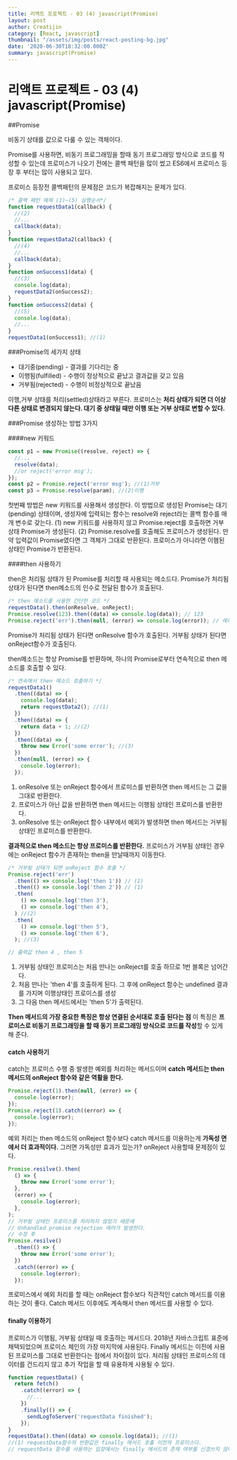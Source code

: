 ```yaml
---
title: 리액트 프로젝트 - 03 (4) javascript(Promise)
layout: post
author: Creatijin
category: [React, javascript]
thumbnail: "/assets/img/posts/react-posting-bg.jpg"
date: '2020-06-30T18:32:00.000Z'
summary: javascript(Promise)
---
```


# 리액트 프로젝트 - 03 (4) javascript(Promise)

##Promise

비동기 상태를 값으로 다룰 수 있는 객체이다.

Promise를 사용하면, 비동기 프로그래밍을 할때 동기 프로그래밍 방식으로 코드를 작성할 수 있는데 프로미스가 나오기 전에는 콜백 패턴을 많이 썼고 ES6에서 프로미스 등장 후 부터는 많이 사용되고 있다.

프로미스 등장전 콜백패턴의 문제점은 코드가 복잡해지는 문제가 있다.

```javascript
/* 콜백 패턴 예제 (1)~(5) 실행순서*/
function requestData1(callback) {
  //(2)
  //...
  callback(data);
}
function requestData2(callback) {
  //(4)
  //...
  callback(data);
}
function onSuccess1(data) {
  //(3)
  console.log(data);
  requestData2(onSuccess2);
}
function onSuccess2(data) {
  //(5)
  console.log(data);
  //...
}
requestData1(onSuccess1); //(1)
```

###Promise의 세가지 상태

- 대기중(pending) - 결과를 기다리는 중
- 이행됨(fulfilled) - 수행이 정상적으로 끝났고 결과값을 갖고 있음
- 거부됨(rejected) - 수행이 비정상적으로 끝났음

이행,거부 상태를 처리(settled)상태라고 부른다. 프로미스는 **처리 상태가 되면 더 이상 다른 상태로 변경되지 않는다. 대기 중 상태일 때만 이행 또는 거부 상태로 변할 수 있다.**

###Promise 생성하는 방법 3가지

####new 키워드

```javascript
const p1 = new Promise((resolve, reject) => {
  //...
  resolve(data);
  //or reject('error msg');
});
const p2 = Promise.reject('error msg'); //(1)거부
const p3 = Promise.resolve(param); //(2)이행
```

첫번째 방법은 new 키워드를 사용해서 생성한다.
이 방법으로 생성된 Promise는 대기(pending) 상태이며, 생성자에 입력되는 함수는 resolve와 reject라는 콜백 함수를 매개 변수로 갖는다.
(1) new 키워드를 사용하지 않고 Promise.reject를 호출하면 거부 상태 Promise가 생성된다.
(2) Promise.resolve를 호출해도 프로미스가 생성된다. 만약 입력값이 Promise였다면 그 객체가 그대로 반환된다. 프로미스가 아니라면 이햄된 상태인 Promise가 반환된다.

####then 사용하기

then은 처리됨 상태가 된 Promise를 처리할 때 사용되는 메소드다.
Promise가 처리됨 상태가 된다면 then메소드의 인수로 전달된 함수가 호출된다.

```javascript
/* then 메소드를 사용한 간단한 코드 */
requestData().then(onResolve, onReject);
Promise.resolve(123).then((data) => console.log(data)); // 123
Promise.reject('err').then(null, (error) => console.log(error)); // 에러발생!!
```

Promise가 처리됨 상태가 된다면 onResolve 함수가 호출된다. 거부됨 상태가 된다면 onReject함수가 호출된다.

then메소드는 항상 Promise를 반환하며, 하나의 Promise로부터 연속적으로 then 메소드를 호출할 수 있다.

```javascript
/* 연속해서 then 메소드 호출하기 */
requestData1()
  .then((data) => {
    console.log(data);
    return requestData2(); //(1)
  })
  .then((data) => {
    return data + 1; //(2)
  })
  .then((data) => {
    throw new Error('some error'); //(3)
  })
  .then(null, (error) => {
    console.log(error);
  });
```

1. onResolve 또는 onReject 함수에서 프로미스를 반환하면 then 메서드는 그 값을 그대로 반환한다.
2. 프로미스가 아닌 값을 반환하면 then 메서드는 이행됨 상태인 프로미스를 반환한다.
3. onResolve 또는 onReject 함수 내부에서 예외가 발생하면 then 메서드는 거부됨 상태인 프로미스를 반환한다.

**결과적으로 then 메소드는 항상 프로미스를 반환한다.**
프로미스가 거부됨 상태인 경우에는 onReject 함수가 존재하는 then을 만날때까지 이동한다.

```javascript
/* 거부됨 상태가 되면 onReject 함수 호출 */
Promise.reject('err')
  .then(() => console.log('then 1')) // (1)
  .then(() => console.log('then 2')) // (1)
  .then(
    () => console.log('then 3'),
    () => console.log('then 4'),
  ) //(2)
  .then(
    () => console.log('then 5'),
    () => console.log('then 6'),
  ); //(3)

// 출력값 then 4 , then 5
```

1. 거부됨 상태인 프로미스는 처음 만나는 onReject를 호출 하므로 1번 블록은 넘어간다.
2. 처음 만나는 'then 4'를 호출하게 된다. 그 후에 onReject 함수는 undefined 결과를 가지며 이행상태인 프로미스를 생성
3. 그 다음 then 메서드에서는 'then 5'가 출력된다.

**Then 메서드의 가장 중요한 특징은 항상 연결된 순서대로 호출 된다는 점**
이 특징은 **프로미스로 비동기 프로그래밍을 할 때 동기 프로그래밍 방식으로 코드를 작성**할 수 있게 해 준다.

#### catch 사용하기

catch는 프로미스 수행 중 발생한 예외를 처리하는 메서드이며 **catch 메서드는 then 메서드의 onReject 함수와 같은 역활을 한다.**

```javascript
Promise.reject(1).then(null, (error) => {
  console.log(error);
});
Promise.reject(1).catch((error) => {
  console.log(error);
});
```

예외 처리는 then 메소드의 onReject 함수보다 catch 메서드를 이용하는게 **가독성 면에서 더 효과적이다.**
그러면 가독성만 효과가 있는가? onReject 사용할때 문제점이 있다.

```javascript
Promise.resilve().then(
  () => {
    throw new Error('some error');
  },
  (error) => {
    console.log(error);
  },
);
// 거부됨 상태인 프로미스를 처리하지 않았기 때문에
// Unhandled promise rejection 에러가 발생한다.
// 수정 후
Promise.resilve()
  .then(() => {
    throw new Error('some error');
  })
  .catch((error) => {
    console.log(error);
  });
```

프로미스에서 예외 처리를 할 때는 onReject 함수보다 직관적인 catch 메서드를 이용하는 것이 좋다.
Catch 메서드 이후에도 계속해서 then 메서드를 사용할 수 있다.

#### finally 이용하기

프로미스가 이행됨, 거부됨 상태일 때 호출하는 메서드다. 2018년 자바스크립트 표준에 채택되었으며 프로미스 체인의 가장 마지막에 사용된다.
Finally 메서드는 이전에 사용된 프로미스를 그대로 반환한다는 점에서 차이점이 있다.
처리됨 상태인 프로미스의 데이터를 건드리지 않고 추가 작업을 할 때 유용하게 사용될 수 있다.

```javascript
function requestData() {
  return fetch()
    .catch((error) => {
      //...
    })
    .finally(() => {
      sendLogToServer('requestData finished');
    });
}
requestData().then((data) => console.log(data)); //(1)
//(1) requestData함수의 반환값은 finally 메서드 호출 이전의 프로미스다.
// requestData 함수를 사용하는 입장에서는 finally 메서드의 존재 여부를 신경쓰지 않아도 된다.
```